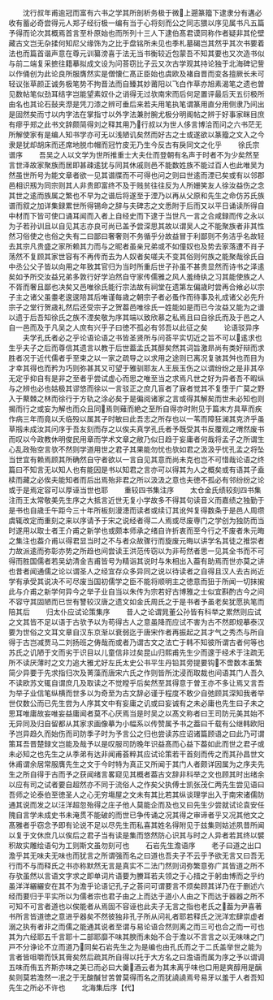 <!-- { "loadSidebar": true } -->
　　沈行叔年甫逾冠而富有六书之学其所剖析务极于微上遡篆籀下逮隶分有遘必收有蓄必奇尝得元人郑子经衍极一编有当于心将刻而公之同志猥以序见属书凡五篇予得而论次其概焉首言至朴原始也而所列十三人下逮伯髙君谟同称作者疑非其伦壁藏古文岂无杂揉何知尼父缘饰为之比于盘铭所未见也季札墓碣岂其然乎其次书要着法也而篇首谐声意在尊元训纂滂喜于法无当书衡较近包蒙吾不知其要也又次造书似与前二端复采摭往籍摹拟成文设为问荅窃比子云又次古学观其持论独于北海碑记訾以作俑创为此论良所服膺然实是僧懐仁髙正臣始也虞欧及褚自晋而变各擅厥长未可轻议张草颜正诚务极笔势不拘晋法而自臻其妙莆阳以飞白作草亦旭素渴笔之遗也曽见数帖笔似劲耳结字岂能望素奴仆之诮得无过欤南宋而后何足置评最后天五衍极所由名也其论石鼔夹漈是凭刀漆之辨可垂后来若夫用笔执笔谓篆用直分用侧隶乃间出是固然矣而寸以内字法在掌指寸以外字法兼肘腕尤极分明阁帖之辨于好事家眯目庶有瘳乎郑之此书文辞颇简得刘之释其用乃行叔以为世人侈言博洽而问之六书茫无所解使家有是编人知书学亦可无以浅陋讥矣然而好古之士或遂欲以篆籀之文入之今隶是犹却胡床而还席地脱巾帽而冠竹皮无乃生今反古有戾同文之化乎
　　徐氏宗谱序
　　吾吴之人以文学为世所推重士大夫仕而登朝有名声于时者不为少矣然至言世泽故家聚族而居即甚疎逺犹与同其休戚则邑不能数姓族不能过百人也此唯吴为然虽世所号为能文章者欲一见其谱牒而不可得也问之则曰世逺而湮已矣或有以邻郡邑相识剏为同宗则其人非贵即富终不及于贱贫往往反为人所姗笑友人徐汝益伤之念其世之逺而族属之繁也不早为之谱后将遂至于湮乃以再从父原和先生之命仿苏氏族谱而叙之加详集録累世所得锡命之辞与夫碑志之文悉附于后而又以平日诵读所得自中材而下皆可使口诵耳闻而入者上自经史而下逮于当世凡一言之合咸録而传之永以为子若孙训且以自见其志亦良可尚已盖予尝深思其故以谓吴人之不能聚族者非其性然习俗使之也俗之失有二曰鄙曰奢奢则不务循乎分故益冒于利鄙则不务洁乎名故轻去其宗凡贵盛之家所赖其力而与之昵者虽亲兄弟或不如僮奴也及势去家落遭不肖子荡然不复顾其家世容有不再传而去为人奴者矣嗟夫不变其俗则何族之能聚哉徐氏自中丞公父子皆以向用之年致其官归为当时所重后世子孙虽不甚贵显然而诗书之泽逺矣如予所交汝益兄弟多敦行好学泊然自守家传儒雅之风人羞绮纨之习其能使族之人不胥而奢且鄙也决矣又邑唯徐氏能行宗法故有祠堂在遗第左偏歳时尝再合飨必以宗子主之诸父虽耋老逡逡陪其后唯谨每歳之朝宗子者必蚤作而待事及礼成诸父必先升宗子之堂行贺歳礼然后还受宗子之贺葢邑唯徐氏一姓能如是而已今汝益又能为之谱以遗于后吾知徐氏之族不湮矣敬为序其端以致欣慕之私焉且曰自徐氏而及于邑之人自一邑而及于凡吴之人庶有兴乎子曰徳不孤必有邻吾以此征之矣
　　论语驳异序
　　夫学孔氏者必之乎论语论语之书皆圣贤所与问荅平实切近之旨不可以逺求也生乎夫子之后而尊信其遗言以教于后世葢孟氏其醇矣然其词旨激昻尚有类好辩而求胜者况于近代儒者乎至束之以一家之疏导之以求用之途则已离况复骇其舛也而目为才幸其得也而矜为巧则弥甚其又可望于雅驯耶友人王辰玉伤之以谓纷纷之是非其卒无定乎抑自有是非之至者乎尝试虚心而思之唯至当之求焉凡世之好为异者吾不暇纵与之辨也必也姑极其谬悠而徐以一言驳正之庶几盲者了寐者觉其不复堕于广莫之野入于藂棘之林而徐行于方轨之涂必矣于是徧阅诸家之言或得其解矣而世未必知也则揭而行之或妄为解也而众且同焉则薙而絶之至所自得亦时附见于篇末方具草而疾作病三年而竟以夭临殁以属其子时敏曰此吾志之所存也以一苇而障狂澜其克济乎虽草剏未成汝其问序于吾友刻而存之以俟夫真学孔氏者予既受其书反覆观之喟然废书而叹以今政教休明俊民用章而学术文章之敝乃似日趋于妄庸者何哉将孟子之所谓生心乱政殆空言欤不然则学道用世之君子其果能勿忧也欤如君之汲汲乎忧孔孟之将坠当世宜有赖焉顾其所确然自守者欲以一言自见其意而尚未克也岂不可惜哉论语之终篇曰不知言无以知人也有能因是书以知君之言亦可以得其为人之概矣或有语其子盍椟而藏之必俟夫能知者而后出焉殆非君之所以汲汲之意也夫徳不孤必有邻纷纷之论或于是焉定容可以厚诬当世也耶
　　重较四书集注序
　　太仓金氏绩较刻四书集注而王太常敬美先生序之大抵言近世无复小学故多不得其句读音义而嘉绩之独勤于是书也自歳壬午距今三十年所板刻漫漶而读者或续订其讹舛复得数条于是邑人周缵虞辄改定而重刻之来以序请予于宋之说经者得二人焉或尽废専门之学创为独防而当时遂用以取士者王介甫之新学也或颇本师承之绪自许折衷而至今行之不废者朱元晦之集注也葢介甫以得君显当时之不与者众故骤行而旋废元晦以讲学名其徒之推崇者力故派逺而弥彰亦势之所趋也间尝读王洪范传窃以为非苟然者思一见其全书而不可得而胜国儒者若吴幼清金吉甫皆号为精诣其说时与朱相出入葢有助焉而世亦莫之讲也昔者闻通儒之论以谓圣人之经宜存众多异同之说以待读者之自得且汉人去古尚近学有承受其说决不可尽废当国初儒学之臣不能将顺明主之徳意而狃于所闻一切抺摋此与介甫之新学何异今之举子业自当以朱传为宗若好古博雅之士似宜斟酌古今之间不容守其固陋而已世有讐较汉唐之遗文如金氏周氏之于是书者予虽老矣犹愿执笔而陪其后
　　归太仆应试论策集序
　　昔人之论谓晁董公孙皆有科举之累然则应试之文其皆不足以语于古欤予以为苟得古人之意虽降而应试不害为古不然即规摹泰汉要为世俗之文耳文章自汉东京渐以衰弱迄于唐宋作者再振起之其才气之秀杰与所自得于古岂减贾马二刘扬班之俦哉而或者乃谓古文之法亡于韩不知彼所谓古者何等也苏氏之讥陋于文而劣于识目以儿童信非过矣昆山归熙甫先生少而邃于经术于注疏无所不读厌薄时之文力追大雅尤好左氏太史公书平生丹铅其旁提要钩不啻数本虽繁简少异要于先求指归次及菁藻而唐宋六氏之作则皆所沈浸而取裁也间语其门人吾久不读欧苏文辄自谓庶几及取读之不觉瞠乎后矣然至其得意于曽王亦不多让焉又言吾为举子业信笔纵横而世多以为奇至为古文辞必谨于程度不敢少自弛顾其深知我者举世仅数公而已先生尝为人序其文中有妄庸之讥或曰妄诚有之未必庸也先生曰子未之思耳唯庸故妄唯妄益庸闻者莫不心厌焉当是时吴之以髙文称者曰王司防元美其始不无异同及归自留都从其家求画像摹为小幅系以传赞属予书之葢曰千载有公继韩欧阳予岂异趋久而始伤而司防季子时为予言公之归也尝读苏应诏诸篇顾语之曰此乃可谓策耳吾晋楚録文岂能及哉予以是叹服司防晚年识益髙而心益下葢如此而世之君子或未必知之也先生之从季弟有达非闻甫荟粹其应试论策若干首刻而传之而其孙昌世文休甫谓余居常服膺先生之文于今时特为真正又所闻于其门人者颇详因属为之序夫先生之所自得于古而予之获闻绪言畧窥见其概者葢古文辞非科举之文也顾其时出绪余以应有司之试者要自超然亦不同于流俗人之作矣父执傅士凯张茂仁两先生尝见语曰吾师之论泰伯至徳圣人之心无穷塲屋之文未有其比若其纵谈理学出入于南宋诸儒防通其说而发之以汪洋超忽殆得之庄子他人莫能企而及也又曰先生少尝就试论袁安任隗自言学未成史书未淹贯不能破的而世已争传诵之况其得之审谛者乎又况其他文之髙雅者乎窃念予即有论说不足以尽先生而私喜其姓名得附见于兹集则姑述夙昔所闻以复于文休庶几以俟后之君子当有读是集而悠然防心识其与时之人异者若其终以襞积故实雕绘语句为工则斯文虽勿刻可也
　　石岩先生澹语序
　　老子曰道之出口澹乎其无味夫无味也而犹言之所谓强而名之曰道也吾夫子不云乎予欲无言又曰吾无行而不与而释氏之书亦称默然无言是真实不二法门然则词弥繁意弥广其皆道之所不存欤虽然以言语文字求之即单词片语要为賸耳若夫领之于心措之于躬由博而之乎约虽洋洋纚纚安在其不为澹乎论语记孔子之荅问可谓要言不烦矣顾其详乃在于删述六经而要归于平实所以为儒者宗也君子由之上而达于道小人由之下而达于器器之所不可知不可言者道也以俟能者从焉固不容诬也此夫子无言之指也老氏之葢为尹喜著书所言皆道徳之意进乎器矣不然彼独非孔子所从问礼者耶若释氏之洸洋宏肆崇虚者溺之执有者非之而儒之能通其说者至谓与易论语合然则离之而三可也合之而一可也其为六经耶五千言耶十二部耶靡不味其腴而未始不合于澹以不言言之以无味味之门戸不分诤论不立而道乃同矣石岩先生之为是编也由孔氏而之于二氏盖举世之能为言者皆咀嚼而饫其膏矣然后疏其所自得以托于大方名之曰澹语而属为序之予以谓调五味而侑五齐斯亦味之美已而必曰大羹酒云者为其未离乎味也口用是爽醇用是醨矣则莫若澹然一冺之于无酸醎甘苦曽莫得而名之而犹譊譊焉号易牙以羞于人者吾知先生之所必不许也
　　北海集后序【代】
